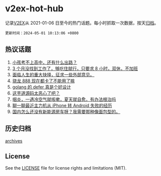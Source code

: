 # v2ex-hot-hub

 记录[V2EX](https://www.v2ex.com/)从 2021-01-06 日至今的热门话题。每小时抓取一次数据，按天[归档](archives)。

`更新时间：2024-05-01 10:13:06 +0800`

## 热议话题

1. [小孩考不上高中，还有什么出路？](https://www.v2ex.com/t/1037000)
1. [3 个月没找到工作了，够吃住就行，只要求 8 小时，双休，不加班](https://www.v2ex.com/t/1037071)
1. [面临人生的重大抉择，征求一些外部意见。](https://www.v2ex.com/t/1036970)
1. [骁龙 888 现在都卡了不能用了嘛](https://www.v2ex.com/t/1037047)
1. [golang 的 defer 真是个好设计](https://www.v2ex.com/t/1036972)
1. [这芋道源码太恶心了吧？](https://www.v2ex.com/t/1036965)
1. [咽炎，一遇冷空气就咳嗽，夏天就自愈，有办法根治吗](https://www.v2ex.com/t/1037101)
1. [聊一聊最近主力机从 iPhone 转 Android 失败的经历](https://www.v2ex.com/t/1037053)
1. [国内怎么还没有新能源房车呀？我需要那种像面包型的。](https://www.v2ex.com/t/1037066)

## 历史归档

[archives](archives)

## License

See the [LICENSE](LICENSE) file for license rights and limitations (MIT).
